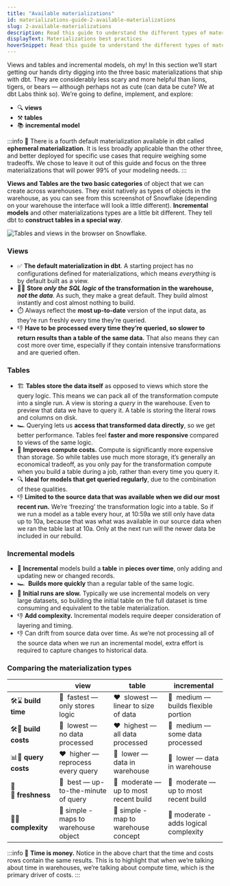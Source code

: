 ```yaml
---
title: "Available materializations"
id: materializations-guide-2-available-materializations
slug: 2-available-materializations
description: Read this guide to understand the different types of materializations you can create in dbt.
displayText: Materializations best practices
hoverSnippet: Read this guide to understand the different types of materializations you can create in dbt.
---
```


Views and tables and incremental models, oh my! In this section we’ll start getting our hands dirty digging into the three basic materializations that ship with dbt. They are considerably less scary and more helpful than lions, tigers, or bears — although perhaps not as cute (can data be cute? We at dbt Labs think so). We’re going to define, implement, and explore:

- 🔍 **views**
- ⚒️ **tables**
- 📚 **incremental model**

:::info
👻 There is a fourth default materialization available in dbt called **ephemeral materialization**. It is less broadly applicable than the other three, and better deployed for specific use cases that require weighing some tradeoffs. We chose to leave it out of this guide and focus on the three materializations that will power 99% of your modeling needs.
:::

**Views and Tables are the two basic categories** of object that we can create across warehouses. They exist natively as types of objects in the warehouse, as you can see from this screenshot of Snowflake (depending on your warehouse the interface will look a little different). **Incremental models** and other materializations types are a little bit different. They tell dbt to **construct tables in a special way**.

![Tables and views in the browser on Snowflake.](/img/guides/best-practices/materializations/tables-and-views.png)

### Views

- ✅ **The default materialization in dbt**. A starting project has no configurations defined for materializations, which means _everything_ is by default built as a view.
- 👩‍💻 **Store _only the SQL logic_ of the transformation in the warehouse, _not the data_**. As such, they make a great default. They build almost instantly and cost almost nothing to build.
- ⏱️ Always reflect the **most up-to-date** version of the input data, as they’re run freshly every time they’re queried.
- 👎 **Have to be processed every time they’re queried, so slower to return results than a table of the same data.** That also means they can cost more over time, especially if they contain intensive transformations and are queried often.

### Tables

- 🏗️ **Tables store the data itself** as opposed to views which store the query logic. This means we can pack all of the transformation compute into a single run. A view is storing a _query_ in the warehouse. Even to preview that data we have to query it. A table is storing the literal rows and columns on disk.
- 🏎️ Querying lets us **access that transformed data directly**, so we get better performance. Tables feel **faster and more responsive** compared to views of the same logic.
- 💸 **Improves compute costs.** Compute is significantly more expensive than storage. So while tables use much more storage, it’s generally an economical tradeoff, as you only pay for the transformation compute when you build a table during a job, rather than every time you query it.
- 🔍 **Ideal for models that get queried regularly**, due to the combination of these qualities.
- 👎 **Limited to the source data that was available when we did our most recent run.** We’re ‘freezing’ the transformation logic into a table. So if we run a model as a table every hour, at 10:59a we still only have data up to 10a, because that was what was available in our source data when we ran the table last at 10a. Only at the next run will the newer data be included in our rebuild.

### Incremental models

- 🧱 **Incremental** models build a **table** in **pieces over time**, only adding and updating new or changed records.
- 🏎️  **Builds more quickly** than a regular table of the same logic.
- 🐢 **Initial runs are slow.** Typically we use incremental models on very large datasets, so building the initial table on the full dataset is time consuming and equivalent to the table materialization.
- 👎 **Add complexity.** Incremental models require deeper consideration of layering and timing.
- 👎 Can drift from source data over time. As we’re not processing all of the source data when we run an incremental model, extra effort is required to capture changes to historical data.

### Comparing the materialization types

|                      | view                                 | table                                  | incremental                            |
| -------------------- | ------------------------------------ | -------------------------------------- | -------------------------------------- |
| 🛠️⌛ **build time**  | 💚  fastest — only stores logic      | ❤️  slowest — linear to size of data   | 💛  medium — builds flexible portion   |
| 🛠️💸 **build costs** | 💚  lowest — no data processed       | ❤️  highest — all data processed       | 💛  medium — some data processed       |
| 📊💸 **query costs** | ❤️  higher — reprocess every query   | 💚  lower — data in warehouse          | 💚  lower — data in warehouse          |
| 🍅🌱 **freshness**   | 💚  best — up-to-the-minute of query | 💛  moderate — up to most recent build | 💛  moderate — up to most recent build |
| 🧠🤔 **complexity**  | 💚 simple - maps to warehouse object | 💚 simple - map to warehouse concept   | 💛 moderate - adds logical complexity  |

:::info
🔑 **Time is money.** Notice in the above chart that the time and costs rows contain the same results. This is to highlight that when we’re talking about time in warehouses, we’re talking about compute time, which is the primary driver of costs.
:::
